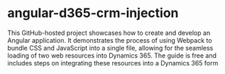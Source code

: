# angular-d365-crm-injection
This GitHub-hosted project showcases how to create and develop an Angular application. It demonstrates the process of using Webpack to bundle CSS and JavaScript into a single file, allowing for the seamless loading of two web resources into Dynamics 365. The guide is free and includes steps on integrating these resources into a Dynamics 365 form
